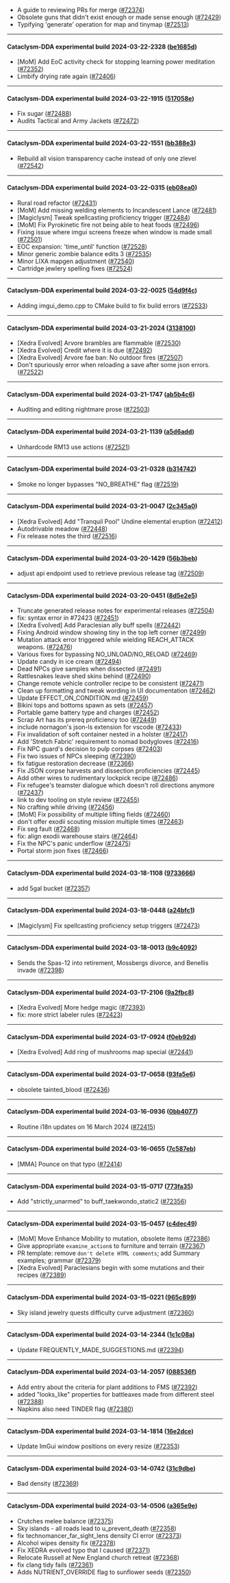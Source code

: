 * A guide to reviewing PRs for merge ([#72374](https://github.com/CleverRaven/Cataclysm-DDA/pull/72374))
* Obsolete guns that didn't exist enough or made sense enough  ([#72429](https://github.com/CleverRaven/Cataclysm-DDA/pull/72429))
* Typifying 'generate' operation for map and tinymap ([#72513](https://github.com/CleverRaven/Cataclysm-DDA/pull/72513))

---

#### Cataclysm-DDA experimental build 2024-03-22-2328 ([be1685d](https://github.com/CleverRaven/Cataclysm-DDA/releases/tag/cdda-experimental-2024-03-22-2328))

* [MoM] Add EoC activity check for stopping learning power meditation ([#72352](https://github.com/CleverRaven/Cataclysm-DDA/pull/72352))
* Limbify drying rate again ([#72406](https://github.com/CleverRaven/Cataclysm-DDA/pull/72406))

---

#### Cataclysm-DDA experimental build 2024-03-22-1915 ([517058e](https://github.com/CleverRaven/Cataclysm-DDA/releases/tag/cdda-experimental-2024-03-22-1915))

* Fix sugar ([#72488](https://github.com/CleverRaven/Cataclysm-DDA/pull/72488))
* Audits Tactical and Army Jackets ([#72472](https://github.com/CleverRaven/Cataclysm-DDA/pull/72472))

---

#### Cataclysm-DDA experimental build 2024-03-22-1551 ([bb388e3](https://github.com/CleverRaven/Cataclysm-DDA/releases/tag/cdda-experimental-2024-03-22-1551))

* Rebuild all vision transparency cache instead of only one zlevel ([#72542](https://github.com/CleverRaven/Cataclysm-DDA/pull/72542))

---

#### Cataclysm-DDA experimental build 2024-03-22-0315 ([eb08ea0](https://github.com/CleverRaven/Cataclysm-DDA/releases/tag/cdda-experimental-2024-03-22-0315))

* Rural road refactor ([#72431](https://github.com/CleverRaven/Cataclysm-DDA/pull/72431))
* [MoM] Add missing welding elements to Incandescent Lance ([#72481](https://github.com/CleverRaven/Cataclysm-DDA/pull/72481))
* [Magiclysm] Tweak spellcasting proficiency trigger ([#72484](https://github.com/CleverRaven/Cataclysm-DDA/pull/72484))
* [MoM] Fix Pyrokinetic fire not being able to heat foods ([#72496](https://github.com/CleverRaven/Cataclysm-DDA/pull/72496))
* Fixing issue where imgui screens freeze when window is made small ([#72501](https://github.com/CleverRaven/Cataclysm-DDA/pull/72501))
* EOC expansion: 'time_until' function ([#72528](https://github.com/CleverRaven/Cataclysm-DDA/pull/72528))
* Minor generic zombie balance edits 3 ([#72535](https://github.com/CleverRaven/Cataclysm-DDA/pull/72535))
* Minor LIXA mapgen adjustment ([#72540](https://github.com/CleverRaven/Cataclysm-DDA/pull/72540))
* Cartridge jewlery spelling fixes ([#72524](https://github.com/CleverRaven/Cataclysm-DDA/pull/72524))

---

#### Cataclysm-DDA experimental build 2024-03-22-0025 ([54d9f4c](https://github.com/CleverRaven/Cataclysm-DDA/releases/tag/cdda-experimental-2024-03-22-0025))

* Adding imgui_demo.cpp to CMake build to fix build errors ([#72533](https://github.com/CleverRaven/Cataclysm-DDA/pull/72533))

---

#### Cataclysm-DDA experimental build 2024-03-21-2024 ([3138100](https://github.com/CleverRaven/Cataclysm-DDA/releases/tag/cdda-experimental-2024-03-21-2024))

* [Xedra Evolved] Arvore brambles are flammable ([#72530](https://github.com/CleverRaven/Cataclysm-DDA/pull/72530))
* [Xedra Evolved]  Credit where it is due ([#72492](https://github.com/CleverRaven/Cataclysm-DDA/pull/72492))
* [Xedra Evolved] Arvore fae ban: No outdoor fires ([#72507](https://github.com/CleverRaven/Cataclysm-DDA/pull/72507))
* Don't spuriously error when reloading a save after some json errors. ([#72522](https://github.com/CleverRaven/Cataclysm-DDA/pull/72522))

---

#### Cataclysm-DDA experimental build 2024-03-21-1747 ([ab5b4c6](https://github.com/CleverRaven/Cataclysm-DDA/releases/tag/cdda-experimental-2024-03-21-1747))

* Auditing and editing nightmare prose ([#72503](https://github.com/CleverRaven/Cataclysm-DDA/pull/72503))

---

#### Cataclysm-DDA experimental build 2024-03-21-1139 ([a5d6add](https://github.com/CleverRaven/Cataclysm-DDA/releases/tag/cdda-experimental-2024-03-21-1139))

* Unhardcode RM13 use actions ([#72521](https://github.com/CleverRaven/Cataclysm-DDA/pull/72521))

---

#### Cataclysm-DDA experimental build 2024-03-21-0328 ([b314742](https://github.com/CleverRaven/Cataclysm-DDA/releases/tag/cdda-experimental-2024-03-21-0328))

* Smoke no longer bypasses "NO_BREATHE" flag ([#72519](https://github.com/CleverRaven/Cataclysm-DDA/pull/72519))

---

#### Cataclysm-DDA experimental build 2024-03-21-0047 ([2c345a0](https://github.com/CleverRaven/Cataclysm-DDA/releases/tag/cdda-experimental-2024-03-21-0047))

* [Xedra Evolved] Add "Tranquil Pool" Undine elemental eruption ([#72412](https://github.com/CleverRaven/Cataclysm-DDA/pull/72412))
* Autodrivable meadow ([#72448](https://github.com/CleverRaven/Cataclysm-DDA/pull/72448))
* Fix release notes the third ([#72516](https://github.com/CleverRaven/Cataclysm-DDA/pull/72516))

---

#### Cataclysm-DDA experimental build 2024-03-20-1429 ([56b3beb](https://github.com/CleverRaven/Cataclysm-DDA/releases/tag/cdda-experimental-2024-03-20-1429))

* adjust api endpoint used to retrieve previous release tag ([#72509](https://github.com/CleverRaven/Cataclysm-DDA/pull/72509))

---

#### Cataclysm-DDA experimental build 2024-03-20-0451 ([8d5e2e5](https://github.com/CleverRaven/Cataclysm-DDA/releases/tag/cdda-experimental-2024-03-20-0451))

* Truncate generated release notes for experimental releases ([#72504](https://github.com/CleverRaven/Cataclysm-DDA/pull/72504))
* fix: syntax error in #72423 ([#72451](https://github.com/CleverRaven/Cataclysm-DDA/pull/72451))
* [Xedra Evolved] Add Paraclesian ally buff spells ([#72442](https://github.com/CleverRaven/Cataclysm-DDA/pull/72442))
* Fixing Android window showing tiny in the top left corner ([#72499](https://github.com/CleverRaven/Cataclysm-DDA/pull/72499))
* Mutation attack error triggered while wielding REACH_ATTACK weapons. ([#72476](https://github.com/CleverRaven/Cataclysm-DDA/pull/72476))
* Various fixes for bypassing NO_UNLOAD/NO_RELOAD ([#72469](https://github.com/CleverRaven/Cataclysm-DDA/pull/72469))
* Update candy in ice cream ([#72494](https://github.com/CleverRaven/Cataclysm-DDA/pull/72494))
* Dead NPCs give samples when dissected ([#72491](https://github.com/CleverRaven/Cataclysm-DDA/pull/72491))
* Rattlesnakes leave shed skins behind ([#72490](https://github.com/CleverRaven/Cataclysm-DDA/pull/72490))
* Change remote vehicle controller recipe to be consistent ([#72471](https://github.com/CleverRaven/Cataclysm-DDA/pull/72471))
* Clean up formatting and tweak wording in UI documentation ([#72462](https://github.com/CleverRaven/Cataclysm-DDA/pull/72462))
* Update EFFECT_ON_CONDITION.md ([#72459](https://github.com/CleverRaven/Cataclysm-DDA/pull/72459))
* Bikini tops and bottoms spawn as sets ([#72457](https://github.com/CleverRaven/Cataclysm-DDA/pull/72457))
* Portable game battery type and charges ([#72452](https://github.com/CleverRaven/Cataclysm-DDA/pull/72452))
* Scrap Art has its prereq proficiency too ([#72449](https://github.com/CleverRaven/Cataclysm-DDA/pull/72449))
* include nornagon's json-ls extension for vscode ([#72433](https://github.com/CleverRaven/Cataclysm-DDA/pull/72433))
* Fix invalidation of soft container nested in a holster ([#72417](https://github.com/CleverRaven/Cataclysm-DDA/pull/72417))
* Add 'Stretch Fabric' requirement to nomad bodygloves ([#72416](https://github.com/CleverRaven/Cataclysm-DDA/pull/72416))
* Fix NPC guard's decision to pulp corpses ([#72403](https://github.com/CleverRaven/Cataclysm-DDA/pull/72403))
* Fix two issues of NPCs sleeping ([#72390](https://github.com/CleverRaven/Cataclysm-DDA/pull/72390))
* fix fatigue restoration decrease ([#72366](https://github.com/CleverRaven/Cataclysm-DDA/pull/72366))
* Fix JSON corpse harvests and dissection proficiencies ([#72445](https://github.com/CleverRaven/Cataclysm-DDA/pull/72445))
* Add other wires to rudimentary lockpick recipe ([#72486](https://github.com/CleverRaven/Cataclysm-DDA/pull/72486))
* Fix refugee's teamster dialogue which doesn't roll directions anymore ([#72437](https://github.com/CleverRaven/Cataclysm-DDA/pull/72437))
* link to dev tooling on style review ([#72455](https://github.com/CleverRaven/Cataclysm-DDA/pull/72455))
* No crafting while driving ([#72456](https://github.com/CleverRaven/Cataclysm-DDA/pull/72456))
* [MoM] Fix possibility of multiple lifting fields ([#72460](https://github.com/CleverRaven/Cataclysm-DDA/pull/72460))
* don't offer exodii scouting mission multiple times ([#72463](https://github.com/CleverRaven/Cataclysm-DDA/pull/72463))
* Fix seg fault ([#72468](https://github.com/CleverRaven/Cataclysm-DDA/pull/72468))
* fix: align exodii warehouse stairs ([#72464](https://github.com/CleverRaven/Cataclysm-DDA/pull/72464))
* Fix the NPC's panic underflow ([#72475](https://github.com/CleverRaven/Cataclysm-DDA/pull/72475))
* Portal storm json fixes ([#72466](https://github.com/CleverRaven/Cataclysm-DDA/pull/72466))

---

#### Cataclysm-DDA experimental build 2024-03-18-1108 ([9733666](https://github.com/CleverRaven/Cataclysm-DDA/releases/tag/cdda-experimental-2024-03-18-1108))

* add 5gal bucket ([#72357](https://github.com/CleverRaven/Cataclysm-DDA/pull/72357))

---

#### Cataclysm-DDA experimental build 2024-03-18-0448 ([a24bfc1](https://github.com/CleverRaven/Cataclysm-DDA/releases/tag/cdda-experimental-2024-03-18-0448))

* [Magiclysm] Fix spellcasting proficiency setup triggers ([#72473](https://github.com/CleverRaven/Cataclysm-DDA/pull/72473))

---

#### Cataclysm-DDA experimental build 2024-03-18-0013 ([b9c4092](https://github.com/CleverRaven/Cataclysm-DDA/releases/tag/cdda-experimental-2024-03-18-0013))

* Sends the Spas-12 into retirement, Mossbergs divorce, and Benellis invade ([#72398](https://github.com/CleverRaven/Cataclysm-DDA/pull/72398))

---

#### Cataclysm-DDA experimental build 2024-03-17-2106 ([9a2fbc8](https://github.com/CleverRaven/Cataclysm-DDA/releases/tag/cdda-experimental-2024-03-17-2106))

* [Xedra Evolved] More hedge magic ([#72393](https://github.com/CleverRaven/Cataclysm-DDA/pull/72393))
* fix: more strict labeler rules ([#72423](https://github.com/CleverRaven/Cataclysm-DDA/pull/72423))

---

#### Cataclysm-DDA experimental build 2024-03-17-0924 ([f0eb92d](https://github.com/CleverRaven/Cataclysm-DDA/releases/tag/cdda-experimental-2024-03-17-0924))

* [Xedra Evolved] Add ring of mushrooms map special ([#72441](https://github.com/CleverRaven/Cataclysm-DDA/pull/72441))

---

#### Cataclysm-DDA experimental build 2024-03-17-0658 ([93fa5e6](https://github.com/CleverRaven/Cataclysm-DDA/releases/tag/cdda-experimental-2024-03-17-0658))

* obsolete tainted_blood ([#72436](https://github.com/CleverRaven/Cataclysm-DDA/pull/72436))

---

#### Cataclysm-DDA experimental build 2024-03-16-0936 ([0bb4077](https://github.com/CleverRaven/Cataclysm-DDA/releases/tag/cdda-experimental-2024-03-16-0936))

* Routine i18n updates on 16 March 2024 ([#72415](https://github.com/CleverRaven/Cataclysm-DDA/pull/72415))

---

#### Cataclysm-DDA experimental build 2024-03-16-0655 ([7c587eb](https://github.com/CleverRaven/Cataclysm-DDA/releases/tag/cdda-experimental-2024-03-16-0655))

* [MMA] Pounce on that typo ([#72414](https://github.com/CleverRaven/Cataclysm-DDA/pull/72414))

---

#### Cataclysm-DDA experimental build 2024-03-15-0717 ([773fa35](https://github.com/CleverRaven/Cataclysm-DDA/releases/tag/cdda-experimental-2024-03-15-0717))

* Add "strictly_unarmed" to buff_taekwondo_static2 ([#72356](https://github.com/CleverRaven/Cataclysm-DDA/pull/72356))

---

#### Cataclysm-DDA experimental build 2024-03-15-0457 ([c4dec49](https://github.com/CleverRaven/Cataclysm-DDA/releases/tag/cdda-experimental-2024-03-15-0457))

* [MoM] Move Enhance Mobility to mutation, obsolete items ([#72386](https://github.com/CleverRaven/Cataclysm-DDA/pull/72386))
* Give appropriate `examine_action`s to furniture and terrain ([#72367](https://github.com/CleverRaven/Cataclysm-DDA/pull/72367))
* PR template: remove `don't delete HTML comments`; add Summary examples; grammar ([#72379](https://github.com/CleverRaven/Cataclysm-DDA/pull/72379))
* [Xedra Evolved] Paraclesians begin with some mutations and their recipes ([#72389](https://github.com/CleverRaven/Cataclysm-DDA/pull/72389))

---

#### Cataclysm-DDA experimental build 2024-03-15-0221 ([965c899](https://github.com/CleverRaven/Cataclysm-DDA/releases/tag/cdda-experimental-2024-03-15-0221))

* Sky island jewelry quests difficulty curve adjustment ([#72360](https://github.com/CleverRaven/Cataclysm-DDA/pull/72360))

---

#### Cataclysm-DDA experimental build 2024-03-14-2344 ([1c1c08a](https://github.com/CleverRaven/Cataclysm-DDA/releases/tag/cdda-experimental-2024-03-14-2344))

* Update FREQUENTLY_MADE_SUGGESTIONS.md ([#72394](https://github.com/CleverRaven/Cataclysm-DDA/pull/72394))

---

#### Cataclysm-DDA experimental build 2024-03-14-2057 ([088536f](https://github.com/CleverRaven/Cataclysm-DDA/releases/tag/cdda-experimental-2024-03-14-2057))

* Add entry about the criteria for plant additions to FMS ([#72392](https://github.com/CleverRaven/Cataclysm-DDA/pull/72392))
* added "looks_like" properties for battleaxes made from different steel ([#72388](https://github.com/CleverRaven/Cataclysm-DDA/pull/72388))
* Napkins also need TINDER flag ([#72380](https://github.com/CleverRaven/Cataclysm-DDA/pull/72380))

---

#### Cataclysm-DDA experimental build 2024-03-14-1814 ([16e2dce](https://github.com/CleverRaven/Cataclysm-DDA/releases/tag/cdda-experimental-2024-03-14-1814))

* Update ImGui window positions on every resize ([#72353](https://github.com/CleverRaven/Cataclysm-DDA/pull/72353))

---

#### Cataclysm-DDA experimental build 2024-03-14-0742 ([31c9dbe](https://github.com/CleverRaven/Cataclysm-DDA/releases/tag/cdda-experimental-2024-03-14-0742))

* Bad density ([#72369](https://github.com/CleverRaven/Cataclysm-DDA/pull/72369))

---

#### Cataclysm-DDA experimental build 2024-03-14-0506 ([a365e9e](https://github.com/CleverRaven/Cataclysm-DDA/releases/tag/cdda-experimental-2024-03-14-0506))

* Crutches melee balance ([#72375](https://github.com/CleverRaven/Cataclysm-DDA/pull/72375))
* Sky islands - all roads lead to u_prevent_death ([#72358](https://github.com/CleverRaven/Cataclysm-DDA/pull/72358))
* fix technomancer_far_sight_lens density CI error ([#72373](https://github.com/CleverRaven/Cataclysm-DDA/pull/72373))
* Alcohol wipes density fix ([#72378](https://github.com/CleverRaven/Cataclysm-DDA/pull/72378))
* Fix XEDRA evolved typo that I caused ([#72371](https://github.com/CleverRaven/Cataclysm-DDA/pull/72371))
* Relocate Russell at New England church retreat ([#72368](https://github.com/CleverRaven/Cataclysm-DDA/pull/72368))
* fix clang tidy fails ([#72361](https://github.com/CleverRaven/Cataclysm-DDA/pull/72361))
* Adds NUTRIENT_OVERRIDE flag to sunflower seeds ([#72350](https://github.com/CleverRaven/Cataclysm-DDA/pull/72350))
